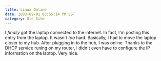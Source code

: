 ```yaml
---
title: Linux Online
date: 2003-09-01 03:55:14 PM EST
category: Old Site
---
```


I *finally* got the laptop connected to the internet. In fact, I'm posting this entry from the laptop. It wasn't *too* hard. Basically, I had to move the laptop closer to my hub. After plugging in to the hub, I was online. Thanks to the DHCP service runing on my router, I didn't even have to configure the IP information on the laptop. Very nice.
